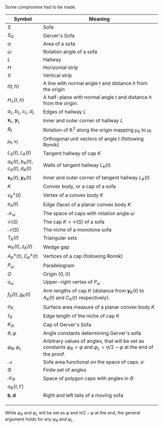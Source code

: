 Some compromise had to be made. 

| Symbol                               | Meaning                                                                                                                                    |
| ------------------------------------ | ------------------------------------------------------------------------------------------------------------------------------------------ |
| $S$                                  | Sofa                                                                                                                                       |
| $S_G$                                | Gerver's Sofa                                                                                                                              |
| $\alpha$                             | Area of a sofa                                                                                                                             |
| $\omega$                             | Rotation angle of a sofa                                                                                                                   |
| $L$                                  | Hallway                                                                                                                                    |
| $H$                                  | Horizontal strip                                                                                                                           |
| $V$                                  | Vertical strip                                                                                                                             |
| $l(t, h)$                            | A line with normal angle $t$ and distance $h$ from the origin                                                                              |
| $H_{\pm}(t, h)$                      | A half-plane with normal angle $t$ and distance $h$ from the origin.                                                                       |
| $a_L, b_L, c_L, d_L$                 | Edges of hallway $L$                                                                                                                       |
| $\mathbf{x}_L, \mathbf{y}_L$         | Inner and outer corner of hallway $L$                                                                                                      |
| $R_t$                                | Rotation of $\mathbb{R}^2$ along the origin mapping $\mu_0$ to $\mu_t$                                                                     |
| $\mu_t, \nu_t$                       | Orthogonal unit vectors of angle $t$ (following Romik)                                                                                     |
| $L_S(t), L_K(t)$                     | Tangent hallway of cap $K$                                                                                                                 |
| $a_K(t), b_K(t), c_K(t), d_K(t)$     | Walls of tangent hallway $L_K(t)$                                                                                                          |
| $\mathbf{x}_K(t), \mathbf{y}_K(t)$   | Inner and outer corner of tangent hallway $L_K(t)$                                                                                         |
| $K$                                  | Convex body, or a cap of a sofa                                                                                                            |
| $v_K^{\pm}(t)$                       | Vertex of a convex body $K$                                                                                                                |
| $e_K(t)$                             | Edge (face) of a planar convex body $K$                                                                                                    |
| $\mathcal{K}_{\omega}$               | The space of caps with rotation angle $\omega$                                                                                             |
| $\mathcal{C}(S)$                     | The cap $K = \mathcal{C}(S)$ of a sofa                                                                                                     |
| $\mathcal{N}(S)$                     | The niche of a monotone sofa                                                                                                               |
| $T_K(t)$                             | Triangular sets                                                                                                                            |
| $w_K(t), z_K(t)$                     | Wedge gap                                                                                                                                  |
| $A_K^\pm(t), C_K^\pm(t)$             | Vertices of a cap (following Romik)                                                                                                        |
| $P_\omega$                           | Parallelogram                                                                                                                              |
| $O$                                  | Origin $(0, 0)$                                                                                                                            |
| $o_\omega$                           | Upper-right vertex of $P_\omega$                                                                                                           |
| $f_K(t), g_K(t)$                     | Arm lengths of cap $K$ (distance from $\mathbf{y}_K(t)$ to $A_K(t)$ and $C_K(t)$ respectively).                                            |
| $\sigma_K$                           | Surface area measure of a planar convex body $K$                                                                                           |
| $\tau_K$                             | Edge length of the niche of cap $K$                                                                                                        |
| $K_G$                                | Cap of Gerver's Sofa                                                                                                                       |
| $\theta, \varphi$                    | Angle constants determining Gerver's sofa                                                                                                  |
| $\varphi_R, \varphi_L$               | Arbitrary values of angles, that will be set as constants $\varphi_R = \varphi$ and $\varphi_L = \pi/2 - \varphi$ at the end of the proof. |
| $\mathcal{A}$                        | Sofa area functional on the space of caps $\mathcal{K}$                                                                                    |
| $\Theta$                             | Finite set of angles                                                                                                                       |
| $\mathcal{K}_\Theta$                 | Space of polygon caps with angles in $\Theta$                                                                                              |
| $\alpha_K(t, t')$                    |                                                                                                                                            |
| $\mathbf{b}, \mathbf{d}$             | Right and left tails of a moving sofa                                                                                                      |
|                                      |                                                                                                                                            |
|                                      |                                                                                                                                            |
|                                      |                                                                                                                                            |
While $\varphi_R$ and $\varphi_L$ will be set as $\varphi$ and $\pi/2 - \varphi$ at the end, the general argument holds for any $\varphi_R$ and $\varphi_L$.